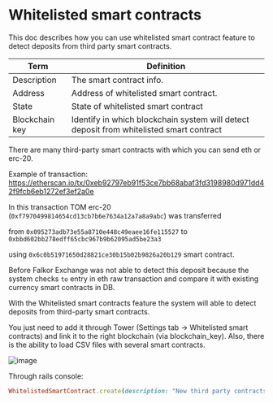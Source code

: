 # Whitelisted smart contracts

This doc describes how you can use whitelisted smart contract feature to detect deposits from third party smart contracts.

| Term               | Definition                                                   |
| ------------------ | ------------------------------------------------------------ |
| Description        | The smart contract info.                                     |
| Address            | Address of whitelisted smart contract.                       |
| State              | State of whitelisted smart contract                          |
| Blockchain key     | Identify in which blockchain system will detect deposit from whitelisted smart contract |

There are many third-party smart contracts with which you can send eth or erc-20.

Example of transaction: https://etherscan.io/tx/0xeb92797eb91f53ce7bb68abaf3fd3198980d971dd42f9fcb6eb1272ef3ef2a0e

In this transaction TOM erc-20 (`0xf7970499814654cd13cb7b6e7634a12a7a8a9abc`) was transferred

from `0x095273adb73e55a8710e448c49eaee16fe115527`
to `0xbbd602bb278edff65cbc967b9b62095ad5be23a3`

using `0x6c0b51971650d28821ce30b15b02b9826a20b129` smart contract.

Before Falkor Exchange was not able to detect this deposit because the system checks `to` entry in eth raw transaction and
compare it with existing currency smart contracts in DB.

With the Whitelisted smart contracts feature the system will able to detect deposits from third-party smart contracts.

You just need to add it through Tower (Settings tab -> Whitelisted smart contracts) and link it to the right blockchain (via blockchain_key). Also, there is the ability to load CSV files with several smart contracts.

![image](images/falkor/tower_whitelisted_contracts.png)

Through rails console:

```ruby
WhitelistedSmartContract.create(description: "New third party contracts", address: "0x6c0b51971650d28821ce30b15b02b9826a20b129", state: "active", blockchain_key: "eth-mainet")
```
